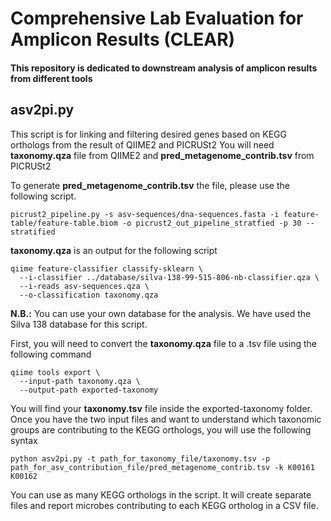 # Comprehensive Lab Evaluation for Amplicon Results (CLEAR)

#### This repository is dedicated to downstream analysis of amplicon results from different tools

## asv2pi.py 

This script is for linking and filtering desired genes based on KEGG orthologs from the result of QIIME2 and PICRUSt2
You will need **taxonomy.qza** file from QIIME2 and **pred_metagenome_contrib.tsv** from PICRUSt2

To generate **pred_metagenome_contrib.tsv** the file, please use the following script.

```
picrust2_pipeline.py -s asv-sequences/dna-sequences.fasta -i feature-table/feature-table.biom -o picrust2_out_pipeline_stratfied -p 30 --stratified
```

**taxonomy.qza** is an output for the following script

```
qiime feature-classifier classify-sklearn \
  --i-classifier ../database/silva-138-99-515-806-nb-classifier.qza \
  --i-reads asv-sequences.qza \
  --o-classification taxonomy.qza
```
**N.B.:** You can use your own database for the analysis. We have used the Silva 138 database for this script. 

First, you will need to convert the **taxonomy.qza** file to a .tsv file using the following command

```
qiime tools export \
  --input-path taxonomy.qza \
  --output-path exported-taxonomy
```

You will find your **taxonomy.tsv** file inside the exported-taxonomy folder. Once you have the two input files and want to understand which taxonomic groups are contributing to the KEGG orthologs, you will use the following syntax

```
python asv2pi.py -t path_for_taxonomy_file/taxonomy.tsv -p path_for_asv_contribution_file/pred_metagenome_contrib.tsv -k K00161 K00162
```
You can use as many KEGG orthologs in the script. It will create separate files and report microbes contributing to each KEGG ortholog in a CSV file.

